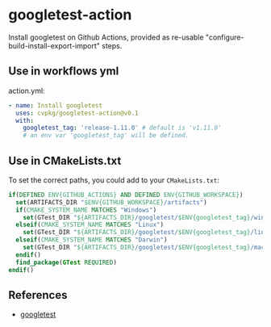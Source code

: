# googletest-action

Install googletest on Github Actions, provided as re-usable "configure-build-install-export-import" steps.

## Use in workflows yml
action.yml:
```yml
- name: Install googletest
  uses: cvpkg/googletest-action@v0.1
  with:
    googletest_tag: 'release-1.11.0' # default is 'v1.11.0'
    # an env var 'googletest_tag' will be defined.
```

## Use in CMakeLists.txt
To set the correct paths, you could add to your `CMakeLists.txt`:
```cmake
if(DEFINED ENV{GITHUB_ACTIONS} AND DEFINED ENV{GITHUB_WORKSPACE})
  set(ARTIFACTS_DIR "$ENV{GITHUB_WORKSPACE}/artifacts")
  if(CMAKE_SYSTEM_NAME MATCHES "Windows")
    set(GTest_DIR "${ARTIFACTS_DIR}/googletest/$ENV{googletest_tag}/windows-x64/lib/cmake/GTest")
  elseif(CMAKE_SYSTEM_NAME MATCHES "Linux")
    set(GTest_DIR "${ARTIFACTS_DIR}/googletest/$ENV{googletest_tag}/linux-x64/lib/cmake/GTest")
  elseif(CMAKE_SYSTEM_NAME MATCHES "Darwin")
    set(GTest_DIR "${ARTIFACTS_DIR}/googletest/$ENV{googletest_tag}/mac-x64/lib/cmake/GTest")
  endif()
  find_package(GTest REQUIRED)
endif()
```

## References
- [googletest](https://github.com/google/googletest)